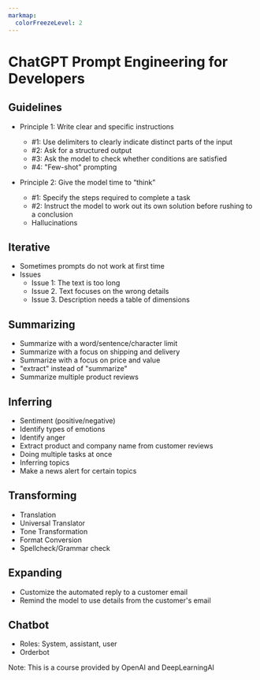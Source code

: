 ```yaml
---
markmap:
  colorFreezeLevel: 2
---
```


# ChatGPT Prompt Engineering for Developers

## Guidelines

- Principle 1: Write clear and specific instructions
  - #1: Use delimiters to clearly indicate distinct parts of the input
  - #2: Ask for a structured output
  - #3:  Ask the model to check whether conditions are satisfied
  - #4: "Few-shot" prompting
  
- Principle 2: Give the model time to “think”  
  - #1: Specify the steps required to complete a task
  - #2: Instruct the model to work out its own solution before rushing to a conclusion
  - Hallucinations

## Iterative

- Sometimes prompts do not work at first time
- Issues
  - Issue 1: The text is too long
  - Issue 2. Text focuses on the wrong details
  - Issue 3. Description needs a table of dimensions

## Summarizing

- Summarize with a word/sentence/character limit
- Summarize with a focus on shipping and delivery
- Summarize with a focus on price and value
- "extract" instead of "summarize"
- Summarize multiple product reviews

## Inferring

- Sentiment (positive/negative)
- Identify types of emotions
- Identify anger
- Extract product and company name from customer reviews
- Doing multiple tasks at once
- Inferring topics
- Make a news alert for certain topics

## Transforming

- Translation
- Universal Translator
- Tone Transformation
- Format Conversion
- Spellcheck/Grammar check

## Expanding

- Customize the automated reply to a customer email
- Remind the model to use details from the customer's email

## Chatbot

- Roles: System, assistant, user
- Orderbot


Note: This is a course provided by OpenAI and DeepLearningAI
